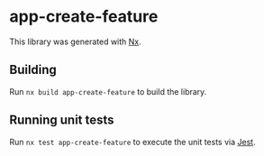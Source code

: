 # app-create-feature

This library was generated with [Nx](https://nx.dev).

## Building

Run `nx build app-create-feature` to build the library.

## Running unit tests

Run `nx test app-create-feature` to execute the unit tests via [Jest](https://jestjs.io).
